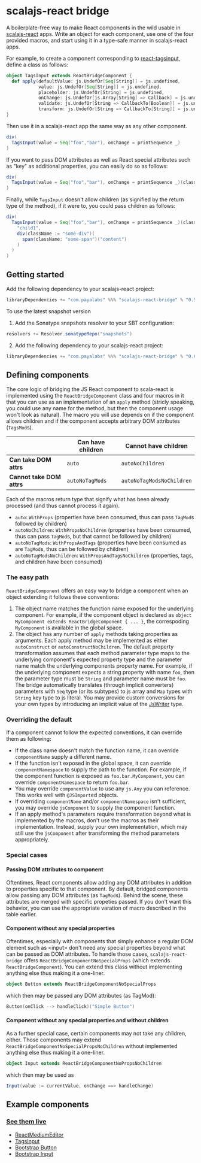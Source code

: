 # scalajs-react bridge

A boilerplate-free way to make React components in the wild usable in [scalajs-react](https://github.com/japgolly/scalajs-react) apps. Write an object for each component, use one of the four provided macros, and start using it in a type-safe manner in scalajs-react apps.

For example, to create a component corresponding to [react-tagsinput](https://github.com/olahol/react-tagsinput), define a class as follows:

```scala
object TagsInput extends ReactBridgeComponent {
  def apply(defaultValue: js.UndefOr[Seq[String]] = js.undefined,
            value: js.UndefOr[Seq[String]] = js.undefined,
            placeholder: js.UndefOr[String] = js.undefined,
            onChange: js.UndefOr[js.Array[String] => Callback] = js.undefined,
            validate: js.UndefOr[String => CallbackTo[Boolean]] = js.undefined,
            transform: js.UndefOr[String => CallbackTo[String]] = js.undefined): WithPropsNoChildren = autoNoChildren
}
```
Then use it in a scalajs-react app the same way as any other component.

```scala
div(
  TagsInput(value = Seq("foo","bar"), onChange = printSequence _)
)
```

If you want to pass DOM attributes as well as React special attributes such as "key" as additional properties, you can easily do so as follows:

```scala
div(
  TagsInput(value = Seq("foo","bar"), onChange = printSequence _)(className := "tags", key := "key-1")
)
```
Finally, while `TagsInput` doesn't allow children (as signified by the return type of the method), if it were to, you could pass children as follows:

```scala
div(
  TagsInput(value = Seq("foo","bar"), onChange = printSequence _)(className := "tags", key := "key-1")(
    "child1",
    div(className := "some-div")(
      span(className: "some-span")("content")
    )
  )
)
```

## Getting started

Add the following dependency to your scalajs-react project:
 ```scala
libraryDependencies += "com.payalabs" %%% "scalajs-react-bridge" % "0.5.0"
```

To use the latest snapshot version

1. Add the Sonatype snapshots resolver to your SBT configuration:
 ```scala
resolvers += Resolver.sonatypeRepo("snapshots")
```

2. Add the following dependency to your scalajs-react project:
 ```scala
libraryDependencies += "com.payalabs" %%% "scalajs-react-bridge" % "0.6.0-SNAPSHOT"
```

## Defining components

The core logic of bridging the JS React component to scala-react is implemented using the `ReactBridgeComponent` class and four macros in it that you can use as an implementation of an `apply` method (stricly speaking, you could use any name for the method, but then the component usage won't look as natural). The macro you will use depends on if the component allows children and if the component accepts arbitrary DOM attributes (`TagsMod`s).

|                           | Can have children | Cannot have children      |
|---------------------------|-------------------|---------------------------|
| **Can take DOM attrs**    | `auto`            | `autoNoChildren`          |
| **Cannot take DOM attrs** | `autoNoTagMods`   | `autoNoTagModsNoChildren` |

Each of the macros return type that signify what has been already processed (and thus cannot process it again).
- `auto`: `WithProps` (properties have been consumed, thus can pass `TagMod`s followed by children)
- `autoNoChildren`: `WithPropsNoChildren` (properties have been consumed, thus can pass `TagMod`s, but that cannot be followed by children)
- `autoNoTagMods`: `WithPropsAndTags` (properties have been consumed as are `TagMod`s, thus can be followed by children)
- `autoNoTagModsNoChildren`: `WithPropsAndTagsNoChildren` (properties, tags, and children have been consumed)

### The easy path

`ReactBridgeComponent` offers an easy way to bridge a component when an object extending it follows these conventions:
1. The object name matches the function name exposed for the underlying component. For example, if the component object is declared as `object MyComponent extends ReactBridgeComponent { ... }`, the correspoding `MyComponent` is available in the global space. 
2. The object has any number of `apply` methods taking properties as arguments. Each apply method may be implemented as either `autoConstruct` or `autoConstructNoChildren`. The default property transformation assumes that each method parameter type maps to the underlying component's expected property type and the parameter name match the underlying components property name. For example, if the underlying component expects a string property with name `foo`, then the parameter type must be `String` and parameter name must be `foo`. The bridge automatically translates (through implicit converters) parameters with `Seq` type (or its subtypes) to js array and `Map` types with `String` key type to js literal. You may provide custom conversions for your own types by introducing an implicit value of  the [JsWriter](https://github.com/payalabs/scalajs-react-bridge/blob/master/src/main/scala/com/payalabs/scalajs/react/bridge/JsWriter.scala) type.

### Overriding the default
If a component cannot follow the expected conventions, it can override them as following:
- If the class name doesn't match the function name, it can override `componentName` supply a different name. 
- If the function isn't exposed in the global space, it can override `componentNamespace` to supply the path to the function. For example, if the component function is exposed as `foo.bar.MyComponent`, you can override `componentNamespace` to return `foo.bar`.
- You may override `componentValue` to use any `js.Any` you can reference. This works well with `@JSImport`ed objects.
- If overriding `componentName` and/or `componentNamespace` isn't sufficient, you may override `jsComponent` to supply the component function.
- If an apply method's parameters require transformation beyond what is implemented by the macros, don't use the macros as their implementation. Instead, supply your own implementation, which may still use the `jsComponent` after transforming the method parameters appropriately.

### Special cases

#### Passing DOM attributes to component
Oftentimes, React components allow adding any DOM attributes in addition to properties specific to that component. By default, bridged components allow passing any DOM attributes (as `TagMod`s). Behind the scene, these attributes are merged with specific propeties passed. If you don't want this behavior, you can use the appropriate varation of macro described in the table earlier.

#### Component without any special properties
Oftentimes, especially with components that simply enhance a regular DOM element such as &lt;input&gt; don't need any special properties beyond what can be passed as DOM attributes. To handle those cases, `scalajs-react-bridge` offers `ReactBridgeComponentNoSpecialProps` (which extends `ReactBridgeComponent`). You can extend this class without implementing anything else thus making it a one-liner.

```scala
object Button extends ReactBridgeComponentNoSpecialProps
```

which then may be passed any DOM attributes (as TagMod):
```scala
Button(onClick --> handleClick)("Simple Button")
```

#### Component without any special properties and without children
As a further special case, certain components may not take any children, either. Those components may extend `ReactBridgeComponentNoSpecialPropsNoChildren` without implemented anything else thus making it a one-liner.

```scala
object Input extends ReactBridgeComponentNoPropsNoChildren
```

which then may be used as
```scala
Input(value := currentValue, onChange ==> handleChange)
```

## Example components

### [See them live](https://payalabs.github.io/scalajs-react-bridge-example)

- [ReactMediumEditor](https://github.com/payalabs/scalajs-react-bridge/blob/master/example/src/main/scala/com/payalabs/scalajs/react/bridge/elements/ReactMediumEditor.scala)
- [TagsInput](https://github.com/payalabs/scalajs-react-bridge/blob/master/example/src/main/scala/com/payalabs/scalajs/react/bridge/elements/TagsInput.scala)
- [Bootstrap Button](https://github.com/payalabs/scalajs-react-bridge/blob/master/example/src/main/scala/com/payalabs/scalajs/react/bridge/elements/Button.scala)
- [Bootstrap Input](https://github.com/payalabs/scalajs-react-bridge/blob/master/example/src/main/scala/com/payalabs/scalajs/react/bridge/elements/Input.scala)
